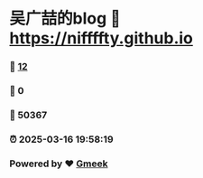 # 吴广喆的blog :link: https://niffffty.github.io 
### :page_facing_up: [12](https://niffffty.github.io/tag.html) 
### :speech_balloon: 0 
### :hibiscus: 50367 
### :alarm_clock: 2025-03-16 19:58:19 
### Powered by :heart: [Gmeek](https://github.com/Meekdai/Gmeek)
